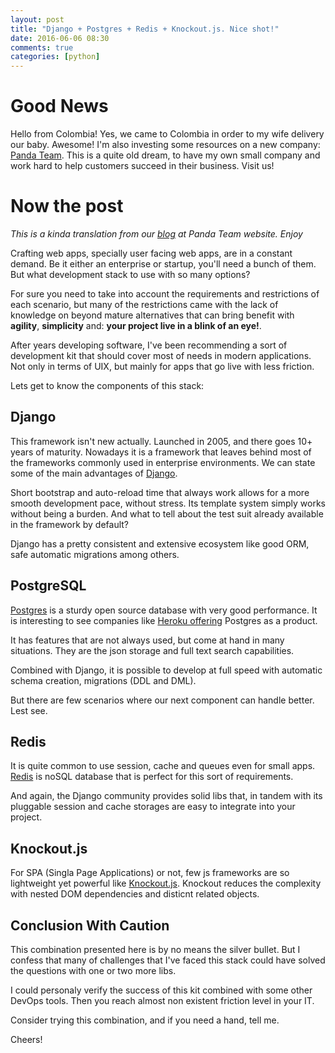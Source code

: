 ```yaml
---
layout: post
title: "Django + Postgres + Redis + Knockout.js. Nice shot!"
date: 2016-06-06 08:30
comments: true
categories: [python]
---
```


Good News
===

Hello from Colombia! Yes, we came to Colombia in order to my wife delivery our baby. Awesome! I'm also investing some resources on a new company: [Panda Team](http://www.pandateam.com.br/en). This is a quite old dream, to have my own small company and work hard to help customers succeed in their business. Visit us!

Now the post
===

*This is a kinda translation from our [blog](http://www.pandateam.com.br/blog/) at Panda Team website. Enjoy*

Crafting web apps, specially user facing web apps, are in a constant demand. Be it either an enterprise or startup, you'll need a bunch of them. But what development stack to use with so many options?

For sure you need to take into account the requirements and restrictions of each scenario, but many of the restrictions came with the lack of knowledge on beyond mature alternatives that can bring benefit with **agility**, **simplicity** and: **your project live in a blink of an eye!**.

After years developing software, I've been recommending a sort of development kit that should cover most of needs in modern applications. Not only in terms of UIX, but mainly for apps that go live with less friction.

Lets get to know the components of this stack:

Django
---

This framework isn't new actually. Launched in 2005, and there goes 10+ years of maturity. Nowadays it is a framework that leaves behind most of the frameworks commonly used in enterprise environments. We can state some of the main advantages of [Django](https://www.djangoproject.com/).

Short bootstrap and auto-reload time that always work allows for a more smooth development pace, without stress. Its template system simply works without being a burden. And what to tell about the test suit already available in the framework by default?

Django has a pretty consistent and extensive ecosystem like good ORM, safe automatic migrations among others.

PostgreSQL
---

[Postgres](http://www.postgresql.org/) is a sturdy open source database with very good performance. It is interesting to see companies like [Heroku offering](https://www.heroku.com/postgres) Postgres as a product.

It has features that are not always used, but come at hand in many situations. They are the json storage and full text search capabilities.

Combined with Django, it is possible to develop at full speed with automatic schema creation, migrations (DDL and DML).

But there are few scenarios where our next component can handle better. Lest see.

Redis
---

It is quite common to use session, cache and queues even for small apps. [Redis](http://redis.io/) is noSQL database that is perfect for this sort of requirements.

And again, the Django community provides solid libs that, in tandem with its pluggable session and cache storages are easy to integrate into your project.

Knockout.js
---

For SPA (Singla Page Applications) or not, few js frameworks are so lightweight yet powerful like [Knockout.js](http://knockoutjs.com/). Knockout reduces the complexity with nested DOM dependencies and disticnt related objects.

Conclusion **With Caution**
---

This combination presented here is by no means the silver bullet. But I confess that many of challenges that I've faced this stack could have solved the questions with one or two more libs.

I could personaly verify the success of this kit combined with some other DevOps tools. Then you reach almost non existent friction level in your IT.

Consider trying this combination, and if you need a hand, tell me.

Cheers!
